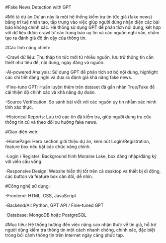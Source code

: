 #Fake News Detection with GPT

#Mô tả dự án
Dự án này là một hệ thống kiểm tra tin tức giả (fake news) bằng trí tuệ nhân tạo, tập trung vào việc giúp người dùng nhận diện các bài báo không chính xác. Hệ thống sử dụng GPT để phân tích nội dung, kết hợp với dữ liệu được crawl từ các trang báo uy tín và các nguồn nghi vấn, nhằm tạo ra đánh giá độ tin cậy của thông tin.

#Các tính năng chính:

-Crawl dữ liệu: Thu thập tin tức mới từ nhiều nguồn, lưu trữ thông tin cần thiết như tiêu đề, nội dung, ngày đăng và nguồn.

-AI-powered Analysis: Sử dụng GPT để phân tích sơ bộ nội dung, highlight các chi tiết đáng nghi và đưa ra đánh giá khả năng fake news.

-Fine-tune GPT: Huấn luyện thêm trên dataset đã gắn nhãn True/Fake để cải thiện độ chính xác và khả năng dự đoán.

-Source Verification: So sánh bài viết với các nguồn uy tín nhằm xác minh tính xác thực.

-Historical Reports: Lưu trữ các tin đã kiểm tra, giúp người dùng tra cứu thông tin cũ và theo dõi xu hướng fake news.

#Giao diện web:

-HomePage: Hero section giới thiệu dự án, kèm nút Login/Registration, feature box nêu bật các chức năng chính.

-Login / Register: Background hình Moraine Lake, box đăng nhập/đăng ký với viền cầu vồng.

-Responsive Design: Website hiển thị tốt trên cả desktop và thiết bị di động, các button và feature box cân đối, dễ nhìn.

#Công nghệ sử dụng:

-Frontend: HTML, CSS, JavaScript

-Backend/AI: Python, GPT API / Fine-tuned GPT

-Database: MongoDB hoặc PostgreSQL

#Mục tiêu:
Hệ thống hướng đến việc nâng cao nhận thức về tin giả, hỗ trợ người dùng kiểm tra thông tin một cách nhanh chóng, chính xác, đặc biệt trong bối cảnh thông tin trên Internet ngày càng phức tạp.
